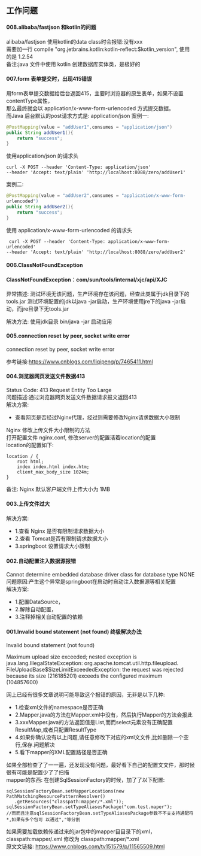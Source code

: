## 工作问题

#### 008.alibaba/fastjson 和kotlin的问题

alibaba/fastjson 使用kotlin的data class时会报错:没有xxx  
需要加一行 compile "org.jetbrains.kotlin:kotlin-reflect:$kotlin_version",
使用的是 1.2.54  
备注:java 文件中使用 kotlin 创建数据库实体类，是极好的

#### 007.form 表单提交时，出现415错误

用form表单提交数据给后台返回415，主要时浏览器的原生表单，如果不设置contentType属性，  
那么最终就会以 application/x-www-form-urlencoded 方式提交数据。  
而Java 后台默认的post请求方式是: application/json
案例一:

````java
@PostMapping(value = "addUser1",consumes = "application/json")
public String addUser1(){
    return "success";
}
````

使用application/json 的请求头

````shell script
curl -X POST --header 'Content-Type: application/json'
--header 'Accept: text/plain' 'http://localhost:8088/zero/addUser1'
````

案例二:

````java
@PostMapping(value = "addUser2",consumes = "application/x-www-form-
urlencoded")
public String addUser2(){
    return "success";
}
````

使用 application/x-www-form-urlencoded 的请求头

````shell script
 curl -X POST --header 'Content-Type: application/x-www-form-urlencoded'
--header 'Accept: text/plain' 'http://localhost:8088/zero/addUser2'
````

#### 006.ClassNotFoundException

#### ClassNotFoundException：com/sun/tools/internal/xjc/api/XJC

异常描述: 测试环境无该问题，生产环境存在该问题，经查此类属于jdk目录下的tools.jar
测试环境配置的jdk以java -jar启动，生产环境使用jre下的java -jar启动，而jre目录下无tools.jar

解决方法: 使用jdk目录 bin/java -jar 启动应用

#### 005.connection reset by peer, socket write error

connection reset by peer, socket write error

参考链接:<https://www.cnblogs.com/liqipeng/p/7465411.html>

#### 004.浏览器网页发送文件数据413

Status Code: 413 Request Entity Too Large  
问题描述:通过浏览器网页发送文件数据请求报文返回413  
解决方案:

+ 查看网页是否经过Nginx代理，经过则需要修改Nginx请求数据大小限制

Nginx 修改上传文件大小限制的方法  
打开配置文件 nginx.conf, 修改server的配置活着location的配置  
location的配置如下:  

````
location / {
    root html;
    index index.html index.htm;
    client_max_body_size 1024m;
}
````

备注: Nginx 默认客户端文件上传大小为 1MB

#### 003.上传⽂件过⼤

解决⽅案:

+ 1.查看 Nginx 是否有限制请求数据⼤⼩
+ 2.查看 Tomcat是否有限制请求数据⼤⼩
+ 3.springboot 设置请求⼤⼩限制

#### 002.自动配置注入数据源报错

Cannot determine embedded database driver class for database type NONE
问题原因:产⽣这个异常是springboot在启动时自动注入数据源等相关配置  
解决方案:

+ 1.配置DataSource，
+ 2.解除自动配置，
+ 3.注释掉相关自动配置的依赖

#### 001.Invalid bound statement (not found) 终极解决办法

  Invalid bound statement (not found)

Maximum upload size exceeded; nested exception is
java.lang.IllegalStateException: org.apache.tomcat.util.http.fileupload.
FileUploadBase$SizeLimitExceededException: the request was rejected because
its size (216185201)
exceeds the configured maximum (104857600)

网上已经有很多文章说明可能导致这个报错的原因，无非是以下几种:

+ 1.检查xml文件的namespace是否正确
+ 2.Mapper.java的方法在Mapper.xml中没有，然后执行Mapper的方法会报此
+ 3.xxxMapper.java的方法返回值是List,⽽而select元素没有正确配置ResultMap,或者只配置ResultType
+ 4.如果你确认没有以上问题,请任意修改下对应的xml⽂文件,比如删除一个空行,保存.问题解决
+ 5.看下mapper的XML配置路径是否正确

如果全部检查了了⼀一遍，还发现没有问题，最好看下自己的配置⽂文件，那时候很有可能是配置少了了扫描  
mapper的东西: 在创建SqlSessionFactory的时候，加了了以下配置:

 ````
sqlSessionFactoryBean.setMapperLocations(new PathMatchingResourcePatternResolver()
    .getResources("classpath:mapper/*.xml")); 
sqlSessionFactoryBean.setTypeAliasesPackage("com.test.maper"); 
//⽽而且注意sqlSessionFactoryBean.setTypeAliasesPackage参数不不⽀支持通配符*,如果有多个包可 以通过","等分割
````

如果需要加载依赖传递过来的jar包中的mapper⽬目录下的xml，classpath:mapper/.xml 修改为 classpath:mapper/*.xml  
原⽂文链接: <https://www.cnblogs.com/tv151579/p/11565509.html>
